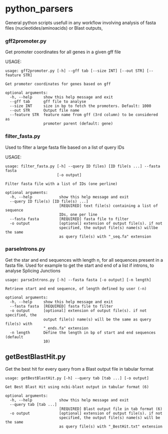 # python_parsers
General python scripts usefull in any workflow involving analysis of fasta files (nucleotides/aminoacids) or Blast outputs, 

### gff2promoter.py

Get promoter coordinates for all genes in a given gff file

USAGE:
```
usage: gff2promoter.py [-h] --gff tab [--size INT] [--out STR] [--feature STR]

Get promoter coordinates for genes based on gff

optional arguments:
  -h, --help     show this help message and exit
  --gff tab      gff file to analyse
  --size INT     size in bp to fetch the promoters. Default: 1000
  --out STR      Output file name
  --feature STR  feature name from gff (3rd column) to be considered as
                 promoter parent (default: gene)
```


### filter_fasta.py 
Used to filter a large fasta file based on a list of query IDs 

USAGE:

```
usage: filter_fasta.py [-h] --query ID files) [ID file(s ...] --fasta fasta
                       [-o output]
                       
Filter fasta file with a list of IDs (one perline)

optional arguments:
  -h, --help            show this help message and exit
  --query ID file(s) [ID file(s) ...]
                        [REQUIRED] text file(s) containing a list of sequence
                        IDs, one per line
  --fasta fasta         [REQUIRED] fasta file to filter
  -o output             [optional] extension of output file(s). if not
                        specified, the output file(s) name(s) willbe the same
                        as query file(s) with "_seq.fa" extension
```

### parseIntrons.py
Get the star and end sequences with length n, for all sequences present in a fasta file. Used for example to get the start and end of a list if introns, to analyse Splicing Junctions

```
usage: parseIntrons.py [-h] --fasta fasta [-o output] [-n length]

Retrieve start and end sequence, of length defined by user (-n)

optional arguments:
  -h, --help     show this help message and exit
  --fasta fasta  [REQUIRED] fasta file to filter
  -o output      [optional] extension of output file(s). if not specified, the
                 output file(s) name(s) will be the same as query file(s) with
                 "_ends.fa" extension
  -n length      Define the length in bp of start and end sequences (default
                 10)

```

## getBestBlastHit.py

Get the best hit for every query from a Blast output file in tabular format

```
usage: getBestBlastHit.py [-h] --query tab [tab ...] [-o output]

Get Best Blast Hit using ncbi-blast output in tabular format (6)

optional arguments:
  -h, --help            show this help message and exit
  --query tab [tab ...]
                        [REQUIRED] Blast output file in tab format (6)
  -o output             [optional] extension of output file(s). if not
                        specified, the output file(s) name(s) will be the same
                        as query file(s) with "_BestHit.txt" extension
                       
```
